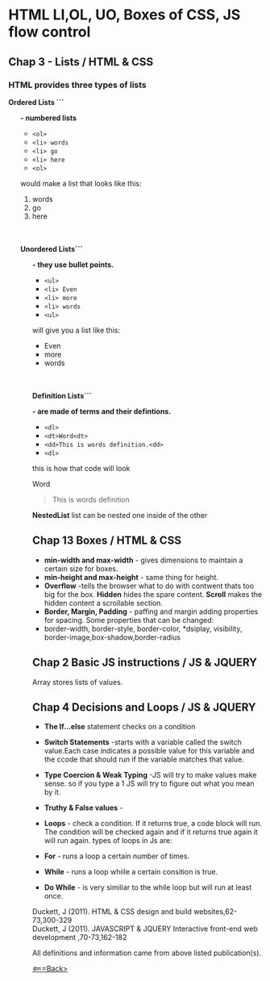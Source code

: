 # HTML LI,OL, UO, Boxes of CSS, JS flow control

## Chap 3 - Lists / HTML & CSS

### HTML provides three types of lists

**Ordered Lists ```<ol>- numbered lists**

* ```<ol>```
* ```<li> words```
* ```<li> go```
* ```<li> here```
* ```<ol>```

would make a list that looks like this:

1. words
2. go
3. here
<br>
<br>

**Unordered Lists```<ul>- they use bullet points.**

* ```<ul>```
* ```<li> Even```
* ```<li> more```
* ```<li> words```
* ```<ul>```

will give you a list like this:

* Even
* more
* words
<br>
<br>

**Definition Lists```<dl>- are made of terms and their defintions.**

* ```<dl>```
* ```<dt>Word<dt>```
* ```<dd>This is words definition.<dd>```
* ```<dl>```

this is how that code will look

Word
>This is words definition

**NestedList**
list can be nested one inside of the other

## Chap 13 Boxes / HTML & CSS

* **min-width and max-width** - gives dimensions to maintain a certain size for boxes.
* **min-height and max-height** - same thing for height.
* **Overflow** -tells the browser what to do  with contwent thats too big for the box. **Hidden** hides the spare content. **Scroll** makes the hidden content a scrollable section.
* **Border, Margin, Padding** - paffing and margin adding properties for spacing. Some properties that can be changed:
* border-width, border-style, border-color,
*dsiplay, visibility, border-image,box-shadow,border-radius

## Chap 2 Basic JS instructions / JS & JQUERY

Array stores lists of values.

## Chap 4 Decisions and Loops / JS & JQUERY

* **The If...else** statement checks on a condition

* **Switch Statements** -starts with a variable called the switch value.Each case indicates a possible value for this variable and the ccode that should run if the variable matches that value.
* **Type Coercion & Weak Typing** -JS will try to make values make sense. so if you type a 1 JS will try to figure out what you mean by it.
* **Truthy & False values**  -
* **Loops** - check a condition. If it returns true, a code block will run. The condition will be checked again and if it returns true again it will run again. types of loops in Js are:
* **For** - runs a loop a certain number of times.
* **While** - runs a loop whiile a certain consition is true.
* **Do While** - is very similiar to the while loop but will run at least once.

Duckett, J (2011). HTML & CSS design and build websites,62-73,300-329 <br>
Duckett, J (2011). JAVASCRIPT & JQUERY Interactive front-end web development ,70-73,162-182

All definitions and information came from above listed publication(s).

[<===Back>](README.md)
